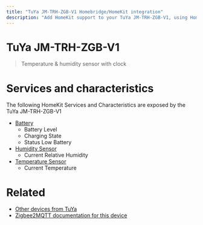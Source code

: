 ```yaml
---
title: "TuYa JM-TRH-ZGB-V1 Homebridge/HomeKit integration"
description: "Add HomeKit support to your TuYa JM-TRH-ZGB-V1, using Homebridge, Zigbee2MQTT and homebridge-z2m."
---
```

<!---
This file has been GENERATED using src/docgen/docgen.ts
DO NOT EDIT THIS FILE MANUALLY!
-->
# TuYa JM-TRH-ZGB-V1
> Temperature & humidity sensor with clock


# Services and characteristics
The following HomeKit Services and Characteristics are exposed by
the TuYa JM-TRH-ZGB-V1

* [Battery](../../battery.md)
  * Battery Level
  * Charging State
  * Status Low Battery
* [Humidity Sensor](../../sensors.md)
  * Current Relative Humidity
* [Temperature Sensor](../../sensors.md)
  * Current Temperature


# Related
* [Other devices from TuYa](../index.md#tuya)
* [Zigbee2MQTT documentation for this device](https://www.zigbee2mqtt.io/devices/JM-TRH-ZGB-V1.html)